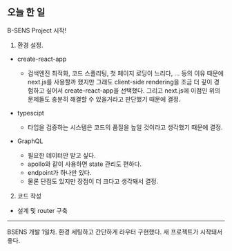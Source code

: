 ## 오늘 한 일

B-SENS Project 시작!

1. 환경 설정.

- create-react-app
  - 검색엔진 최적화, 코드 스플리팅, 첫 페이지 로딩이 느리다, ... 등의 이유 때문에 next.js를 사용할까 했지만 그래도 client-side rendering을 조금 더 깊이 경험하고 싶어서 create-react-app을 선택했다. 그리고 next.js에 이점인 위의 문제들도 충분히 해결할 수 있을거라고 판단했기 때문에 결정.

- typescipt
  - 타입을 검증하는 시스템은 코드의 품질을 높일 것이라고 생각했기 때문에 결정.

- GraphQL
  - 필요한 데이터만 받고 싶다.
  - apollo와 같이 사용하면 state 관리도 편하다.
  - endpoint가 하나만 있다.
  - 물론 단점도 있지만 장점이 더 크다고 생각돼서 결정.

2. 코드 작성

- 설계 및 router 구축


---------

BSENS 개발 1일차.
환경 세팅하고 간단하게 라우터 구현했다.
새 프로젝트가 시작돼서 좋다.

  
